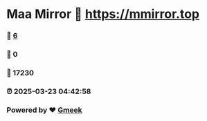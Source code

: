 # Maa Mirror :link: https://mmirror.top 
### :page_facing_up: [6](https://mmirror.top/tag.html) 
### :speech_balloon: 0 
### :hibiscus: 17230 
### :alarm_clock: 2025-03-23 04:42:58 
### Powered by :heart: [Gmeek](https://github.com/Meekdai/Gmeek)
